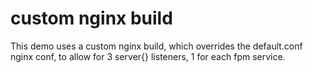 # custom nginx build

This demo uses a custom nginx build, which overrides the default.conf
nginx conf, to allow for 3 server{} listeners, 1 for each fpm service.
